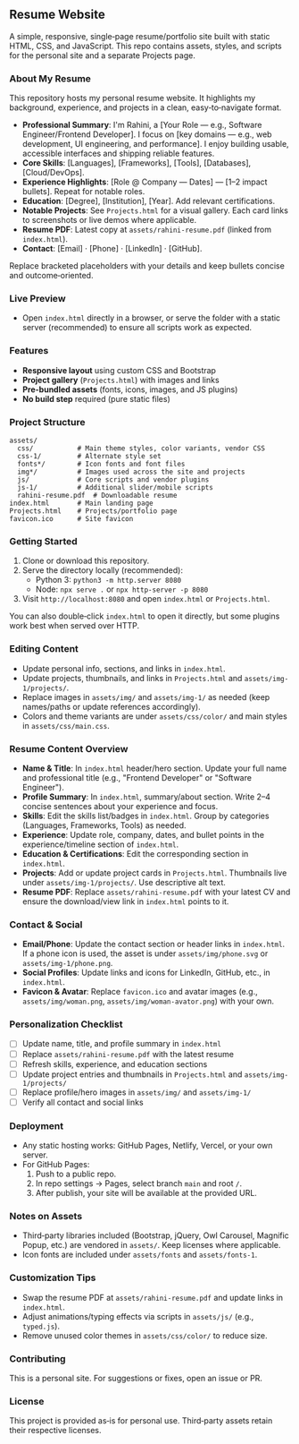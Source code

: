 ## Resume Website

A simple, responsive, single‑page resume/portfolio site built with static HTML, CSS, and JavaScript. This repo contains assets, styles, and scripts for the personal site and a separate Projects page.

### About My Resume
This repository hosts my personal resume website. It highlights my background, experience, and projects in a clean, easy‑to‑navigate format.

- **Professional Summary**: I'm Rahini, a [Your Role — e.g., Software Engineer/Frontend Developer]. I focus on [key domains — e.g., web development, UI engineering, and performance]. I enjoy building usable, accessible interfaces and shipping reliable features.
- **Core Skills**: [Languages], [Frameworks], [Tools], [Databases], [Cloud/DevOps].
- **Experience Highlights**: [Role @ Company — Dates] — [1–2 impact bullets]. Repeat for notable roles.
- **Education**: [Degree], [Institution], [Year]. Add relevant certifications.
- **Notable Projects**: See `Projects.html` for a visual gallery. Each card links to screenshots or live demos where applicable.
- **Resume PDF**: Latest copy at `assets/rahini-resume.pdf` (linked from `index.html`).
- **Contact**: [Email] · [Phone] · [LinkedIn] · [GitHub].

Replace bracketed placeholders with your details and keep bullets concise and outcome‑oriented.

### Live Preview
- Open `index.html` directly in a browser, or serve the folder with a static server (recommended) to ensure all scripts work as expected.

### Features
- **Responsive layout** using custom CSS and Bootstrap
- **Project gallery** (`Projects.html`) with images and links
- **Pre-bundled assets** (fonts, icons, images, and JS plugins)
- **No build step** required (pure static files)

### Project Structure
```
assets/
  css/           # Main theme styles, color variants, vendor CSS
  css-1/         # Alternate style set
  fonts*/        # Icon fonts and font files
  img*/          # Images used across the site and projects
  js/            # Core scripts and vendor plugins
  js-1/          # Additional slider/mobile scripts
  rahini-resume.pdf  # Downloadable resume
index.html       # Main landing page
Projects.html    # Projects/portfolio page
favicon.ico      # Site favicon
```

### Getting Started
1. Clone or download this repository.
2. Serve the directory locally (recommended):
   - Python 3: `python3 -m http.server 8080`
   - Node: `npx serve .` or `npx http-server -p 8080`
3. Visit `http://localhost:8080` and open `index.html` or `Projects.html`.

You can also double‑click `index.html` to open it directly, but some plugins work best when served over HTTP.

### Editing Content
- Update personal info, sections, and links in `index.html`.
- Update projects, thumbnails, and links in `Projects.html` and `assets/img-1/projects/`.
- Replace images in `assets/img/` and `assets/img-1/` as needed (keep names/paths or update references accordingly).
- Colors and theme variants are under `assets/css/color/` and main styles in `assets/css/main.css`.

### Resume Content Overview
- **Name & Title**: In `index.html` header/hero section. Update your full name and professional title (e.g., "Frontend Developer" or "Software Engineer").
- **Profile Summary**: In `index.html`, summary/about section. Write 2–4 concise sentences about your experience and focus.
- **Skills**: Edit the skills list/badges in `index.html`. Group by categories (Languages, Frameworks, Tools) as needed.
- **Experience**: Update role, company, dates, and bullet points in the experience/timeline section of `index.html`.
- **Education & Certifications**: Edit the corresponding section in `index.html`.
- **Projects**: Add or update project cards in `Projects.html`. Thumbnails live under `assets/img-1/projects/`. Use descriptive alt text.
- **Resume PDF**: Replace `assets/rahini-resume.pdf` with your latest CV and ensure the download/view link in `index.html` points to it.

### Contact & Social
- **Email/Phone**: Update the contact section or header links in `index.html`. If a phone icon is used, the asset is under `assets/img/phone.svg` or `assets/img-1/phone.png`.
- **Social Profiles**: Update links and icons for LinkedIn, GitHub, etc., in `index.html`.
- **Favicon & Avatar**: Replace `favicon.ico` and avatar images (e.g., `assets/img/woman.png`, `assets/img/woman-avator.png`) with your own.

### Personalization Checklist
- [ ] Update name, title, and profile summary in `index.html`
- [ ] Replace `assets/rahini-resume.pdf` with the latest resume
- [ ] Refresh skills, experience, and education sections
- [ ] Update project entries and thumbnails in `Projects.html` and `assets/img-1/projects/`
- [ ] Replace profile/hero images in `assets/img/` and `assets/img-1/`
- [ ] Verify all contact and social links

### Deployment
- Any static hosting works: GitHub Pages, Netlify, Vercel, or your own server.
- For GitHub Pages:
  1. Push to a public repo.
  2. In repo settings → Pages, select branch `main` and root `/`.
  3. After publish, your site will be available at the provided URL.

### Notes on Assets
- Third‑party libraries included (Bootstrap, jQuery, Owl Carousel, Magnific Popup, etc.) are vendored in `assets/`. Keep licenses where applicable.
- Icon fonts are included under `assets/fonts` and `assets/fonts-1`.

### Customization Tips
- Swap the resume PDF at `assets/rahini-resume.pdf` and update links in `index.html`.
- Adjust animations/typing effects via scripts in `assets/js/` (e.g., `typed.js`).
- Remove unused color themes in `assets/css/color/` to reduce size.

### Contributing
This is a personal site. For suggestions or fixes, open an issue or PR.

### License
This project is provided as‑is for personal use. Third‑party assets retain their respective licenses.